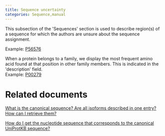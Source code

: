 ```yaml
---
title: Sequence uncertainty
categories: Sequence,manual
---
```


This subsection of the 'Sequences' section is used to describe region(s) of a sequence for which the authors are unsure about the sequence assignment.

Example: [P56576](https://www.uniprot.org/uniprotkb/P56576#sequences)

When a protein belongs to a family, we display the most frequent amino acid found at that position in other family members. This is indicated in the 'description' field.  
Example: [P00279](https://www.uniprot.org/uniprotkb/P00279#sequences)

# Related documents

[What is the canonical sequence? Are all isoforms described in one entry? How can I retrieve them?](https://www.uniprot.org/help/canonical%5Fand%5Fisoforms)

[How do I get the nucleotide sequence that corresponds to the canonical UniProtKB sequence?](https://www.uniprot.org/help/canonical%5Fnucleotide)
